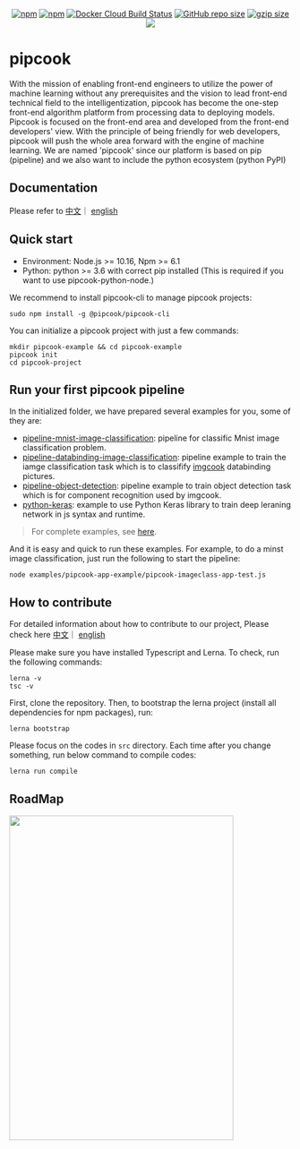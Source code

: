 <p align="center">
  <a href="https://www.npmjs.com/package/@pipcook/pipcook-core"><img alt="npm" src="https://img.shields.io/npm/dm/@pipcook/pipcook-core"></a>
  <a href="https://www.npmjs.com/package/@pipcook/pipcook-core"><img alt="npm" src="https://img.shields.io/npm/v/@pipcook/pipcook-core"></a>
  <a href="https://hub.docker.com/r/pipcook/pipcook"><img alt="Docker Cloud Build Status" src="https://img.shields.io/docker/cloud/build/pipcook/pipcook"></a>
  <a href="https://github.com/alibaba/pipcook"><img alt="GitHub repo size" src="https://img.shields.io/github/repo-size/alibaba/pipcook"></a>
  <a href="https://github.com/alibaba/pipcook"><img src="https://img.shields.io/github/issues/alibaba/pipcook" alt="gzip size"></a>
  <a href="https://opensource.org/licenses/Apache-2.0"> <img src="https://img.shields.io/badge/License-Apache%202.0-blue.svg"></a>
</p>

# pipcook

With the mission of enabling front-end engineers to utilize the power of machine learning without any prerequisites and the vision to lead front-end technical field to the intelligentization, pipcook has become the one-step front-end algorithm platform from processing data to deploying models. Pipcook is focused on the front-end area and developed from the front-end developers' view. With the principle of being friendly for web developers, pipcook will push the whole area forward with the engine of machine learning. We are named 'pipcook' since our platform is based on pip (pipeline) and we also want to include the python ecosystem (python PyPI)

## Documentation

Please refer to [中文](https://alibaba.github.io/pipcook/doc/pipcook%20%E6%98%AF%E4%BB%80%E4%B9%88-zh)｜ [english](https://alibaba.github.io/pipcook/doc/What%20is%20Pipcook%3F-en)

## Quick start

- Environment: Node.js >= 10.16, Npm >= 6.1
- Python: python >= 3.6 with correct pip installed (This is required if you want to use pipcook-python-node.)

We recommend to install pipcook-cli to manage pipcook projects:
```
sudo npm install -g @pipcook/pipcook-cli
```

You can initialize a pipcook project with just a few commands:
```
mkdir pipcook-example && cd pipcook-example
pipcook init
cd pipcook-project
```

## Run your first pipcook pipeline

In the initialized folder, we have prepared several examples for you, some of they are:

- [pipeline-mnist-image-classification][]: pipeline for classific Mnist image classification problem.
- [pipeline-databinding-image-classification][]: pipeline example to train the iamge classification task which is to classifify [imgcook](https://www.imgcook.com/) databinding pictures.
- [pipeline-object-detection][]: pipeline example to train object detection task which is for component recognition used by imgcook.
- [python-keras][]: example to use Python Keras library to train deep leraning network in js syntax and runtime.

> For complete examples, see [here](./example).

And it is easy and quick to run these examples. For example, to do a minst image classification, just run the following to start the pipeline:

```
node examples/pipcook-app-example/pipcook-imageclass-app-test.js
```

[pipeline-mnist-image-classification]: example/pipeline-example/pipeline-mnist-image-classification.js
[pipeline-databinding-image-classification]: example/pipeline-example/pipeline-databinding-image-classification.js
[pipeline-object-detection]: example/pipeline-example/pipeline-object-detection.js
[python-keras]: example/python-nodejs-example/python-keras.js

## How to contribute

For detailed information about how to contribute to our project, Please check here [中文](https://alibaba.github.io/pipcook/doc/%E5%BC%80%E5%8F%91%E8%80%85%E6%89%8B%E5%86%8C-zh)｜ [english](https://alibaba.github.io/pipcook/doc/developer%20guide-en)

Please make sure you have installed Typescript and Lerna. To check, run the following commands:
```
lerna -v
tsc -v
```

First, clone the repository. Then, to bootstrap the lerna project (install all dependencies for npm packages), run:
```
lerna bootstrap
```
Please focus on the codes in `src` directory. Each time after you change something, run below command to compile codes:
```
lerna run compile
```

## RoadMap
 <img  src="https://img.alicdn.com/tfs/TB1qsKJtkT2gK0jSZFkXXcIQFXa-824-1178.jpg"  width="400"  height="580">
